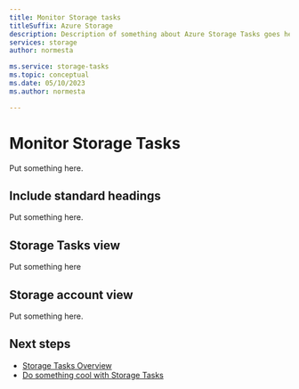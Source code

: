 ```yaml
---
title: Monitor Storage tasks
titleSuffix: Azure Storage
description: Description of something about Azure Storage Tasks goes here  
services: storage
author: normesta

ms.service: storage-tasks
ms.topic: conceptual
ms.date: 05/10/2023
ms.author: normesta

---
```


# Monitor Storage Tasks

Put something here.

## Include standard headings

Put something here.

## Storage Tasks view

Put something here

## Storage account view

Put something here.

## Next steps

- [Storage Tasks Overview](overview.md)
- [Do something cool with Storage Tasks](storage-task-how-to.md)

